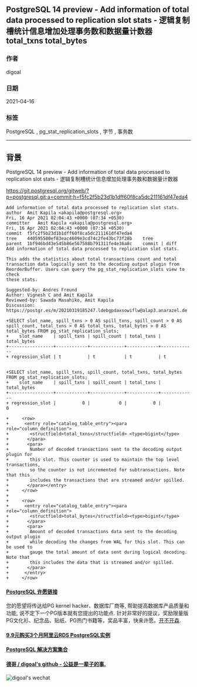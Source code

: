 ## PostgreSQL 14 preview - Add information of total data processed to replication slot stats - 逻辑复制槽统计信息增加处理事务数和数据量计数器 total_txns  total_bytes 
    
### 作者    
digoal    
    
### 日期    
2021-04-16     
    
### 标签    
PostgreSQL , pg_stat_replication_slots , 字节 , 事务数        
    
----    
    
## 背景    
PostgreSQL 14 preview - Add information of total data processed to replication slot stats - 逻辑复制槽统计信息增加处理事务数和数据量计数器   
  
https://git.postgresql.org/gitweb/?p=postgresql.git;a=commit;h=f5fc2f5b23d1b1dff60f8ca5dc211161df47eda4  
    
```  
Add information of total data processed to replication slot stats.  
author	Amit Kapila <akapila@postgresql.org>	  
Fri, 16 Apr 2021 02:04:43 +0000 (07:34 +0530)  
committer	Amit Kapila <akapila@postgresql.org>	  
Fri, 16 Apr 2021 02:04:43 +0000 (07:34 +0530)  
commit	f5fc2f5b23d1b1dff60f8ca5dc211161df47eda4  
tree	440595580ef83eac4609e3cd74c2fe43bc73f28b	tree  
parent	1bf946bd43e545b86e567588b791311fe4e36a8c	commit | diff  
Add information of total data processed to replication slot stats.  
  
This adds the statistics about total transactions count and total  
transaction data logically sent to the decoding output plugin from  
ReorderBuffer. Users can query the pg_stat_replication_slots view to check  
these stats.  
  
Suggested-by: Andres Freund  
Author: Vignesh C and Amit Kapila  
Reviewed-by: Sawada Masahiko, Amit Kapila  
Discussion: https://postgr.es/m/20210319185247.ldebgpdaxsowiflw@alap3.anarazel.de  
```  
    
```  
+SELECT slot_name, spill_txns > 0 AS spill_txns, spill_count > 0 AS spill_count, total_txns > 0 AS total_txns, total_bytes > 0 AS total_bytes FROM pg_stat_replication_slots;  
+    slot_name    | spill_txns | spill_count | total_txns | total_bytes   
+-----------------+------------+-------------+------------+-------------  
+ regression_slot | t          | t           | t          | t  
  
  
+SELECT slot_name, spill_txns, spill_count, total_txns, total_bytes FROM pg_stat_replication_slots;  
+    slot_name    | spill_txns | spill_count | total_txns | total_bytes   
+-----------------+------------+-------------+------------+-------------  
+ regression_slot |          0 |           0 |          0 |           0  
```  
  
```
+     <row>
+      <entry role="catalog_table_entry"><para role="column_definition">
+        <structfield>total_txns</structfield> <type>bigint</type>
+       </para>
+       <para>
+        Number of decoded transactions sent to the decoding output plugin for
+        this slot. This counter is used to maintain the top level transactions,
+        so the counter is not incremented for subtransactions. Note that this
+        includes the transactions that are streamed and/or spilled.
+       </para></entry>
+     </row>
+
+     <row>
+      <entry role="catalog_table_entry"><para role="column_definition">
+        <structfield>total_bytes</structfield><type>bigint</type>
+       </para>
+       <para>
+        Amount of decoded transactions data sent to the decoding output plugin
+        while decoding the changes from WAL for this slot. This can be used to
+        gauge the total amount of data sent during logical decoding. Note that
+        this includes the data that is streamed and/or spilled.
+       </para>
+      </entry>
+     </row>
```
    
  
#### [PostgreSQL 许愿链接](https://github.com/digoal/blog/issues/76 "269ac3d1c492e938c0191101c7238216")
您的愿望将传达给PG kernel hacker、数据库厂商等, 帮助提高数据库产品质量和功能, 说不定下一个PG版本就有您提出的功能点. 针对非常好的提议，奖励限量版PG文化衫、纪念品、贴纸、PG热门书籍等，奖品丰富，快来许愿。[开不开森](https://github.com/digoal/blog/issues/76 "269ac3d1c492e938c0191101c7238216").  
  
  
#### [9.9元购买3个月阿里云RDS PostgreSQL实例](https://www.aliyun.com/database/postgresqlactivity "57258f76c37864c6e6d23383d05714ea")
  
  
#### [PostgreSQL 解决方案集合](https://yq.aliyun.com/topic/118 "40cff096e9ed7122c512b35d8561d9c8")
  
  
#### [德哥 / digoal's github - 公益是一辈子的事.](https://github.com/digoal/blog/blob/master/README.md "22709685feb7cab07d30f30387f0a9ae")
  
  
![digoal's wechat](../pic/digoal_weixin.jpg "f7ad92eeba24523fd47a6e1a0e691b59")
  

